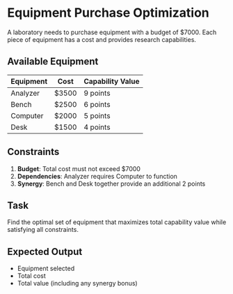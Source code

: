 # Equipment Purchase Optimization

A laboratory needs to purchase equipment with a budget of $7000. Each piece of equipment has a cost and provides research capabilities.

## Available Equipment
| Equipment | Cost | Capability Value |
|-----------|------|------------------|
| Analyzer | $3500 | 9 points |
| Bench | $2500 | 6 points |
| Computer | $2000 | 5 points |
| Desk | $1500 | 4 points |

## Constraints
1. **Budget**: Total cost must not exceed $7000
2. **Dependencies**: Analyzer requires Computer to function
3. **Synergy**: Bench and Desk together provide an additional 2 points

## Task
Find the optimal set of equipment that maximizes total capability value while satisfying all constraints.

## Expected Output
- Equipment selected
- Total cost
- Total value (including any synergy bonus)